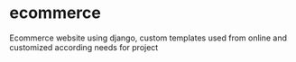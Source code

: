 # ecommerce
Ecommerce website using django, custom templates used from online and customized according needs for project
